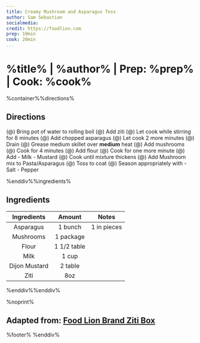 ```yaml
---
title: Creamy Mushroom and Asparagus Toss
author: Sam Sebastian
socialmedia:
credit: https://foodlion.com
prep: 10min
cook: 20min
...
```


# %title% | %author% | Prep: %prep% | Cook: %cook%

%container%%directions%

## Directions
(@) Bring pot of water to rolling boil
(@) Add ziti
(@) Let cook while stirring for 8 minutes
(@) Add chopped asparagus
(@) Let cook 2 more minutes
(@) Drain
(@) Grease medium skillet over **medium** heat
(@) Add mushrooms
(@) Cook for 4 minutes
(@) Add flour
(@) Cook for one more minute
(@) Add
    - Milk
    - Mustard
(@) Cook until mixture thickens
(@) Add Mushroom mix to Pasta/Asparagus
(@) Toss to coat
(@) Season appropriately with
    - Salt
    - Pepper

%enddiv%%ingredients%

## Ingredients
| Ingredients | Amount | Notes |
| :---------: | :----: | :---: |
| Asparagus | 1 bunch | 1 in pieces |
| Mushrooms | 1 package |  |
| Flour | 1 1/2 table |  |
| Milk | 1 cup |  |
| Dijon Mustard | 2 table |  |
| Ziti | 8oz |  |

%enddiv%%enddiv%

%noprint%
## Adapted from: [Food Lion Brand Ziti Box](%credit%)
%footer%
%enddiv%